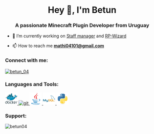 <h1 align="center">Hey 👋, I'm Betun</h1>
<h3 align="center">A passionate Minecraft Plugin Developer from Uruguay</h3>

- 🔭 I’m currently working on [Staff manager](https://www.spigotmc.org/resources/staffmanager.121580/) and [RP-Wizard](https://github.com/Betun04/RP-Wizard)

- 📫 How to reach me **mathi04101@gmail.com**

<h3 align="left">Connect with me:</h3>
<p align="left">
<a href="https://twitter.com/betun_04" target="blank"><img align="center" src="https://raw.githubusercontent.com/rahuldkjain/github-profile-readme-generator/master/src/images/icons/Social/twitter.svg" alt="betun_04" height="30" width="40" /></a>
</p>

<h3 align="left">Languages and Tools:</h3>
<p align="left"> <a href="https://www.docker.com/" target="_blank" rel="noreferrer"> <img src="https://raw.githubusercontent.com/devicons/devicon/master/icons/docker/docker-original-wordmark.svg" alt="docker" width="40" height="40"/> </a> <a href="https://git-scm.com/" target="_blank" rel="noreferrer"> <img src="https://www.vectorlogo.zone/logos/git-scm/git-scm-icon.svg" alt="git" width="40" height="40"/> </a> <a href="https://www.java.com" target="_blank" rel="noreferrer"> <img src="https://raw.githubusercontent.com/devicons/devicon/master/icons/java/java-original.svg" alt="java" width="40" height="40"/> </a> <a href="https://www.mysql.com/" target="_blank" rel="noreferrer"> <img src="https://raw.githubusercontent.com/devicons/devicon/master/icons/mysql/mysql-original-wordmark.svg" alt="mysql" width="40" height="40"/> </a> <a href="https://www.python.org" target="_blank" rel="noreferrer"> <img src="https://raw.githubusercontent.com/devicons/devicon/master/icons/python/python-original.svg" alt="python" width="40" height="40"/> </a> </p>

<h3 align="left">Support:</h3>
<p><a href="https://ko-fi.com/betun04"> <img align="left" src="https://cdn.ko-fi.com/cdn/kofi3.png?v=3" height="50" width="210" alt="betun04" /></a></p><br><br>
